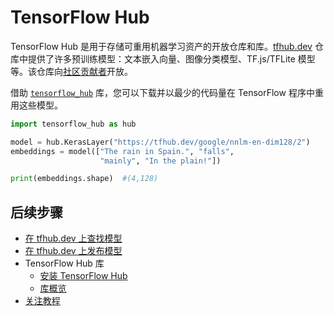 # TensorFlow Hub

TensorFlow Hub 是用于存储可重用机器学习资产的开放仓库和库。[tfhub.dev](https://tfhub.dev) 仓库中提供了许多预训练模型：文本嵌入向量、图像分类模型、TF.js/TFLite 模型等。该仓库向[社区贡献者](https://tfhub.dev/s?subtype=publisher)开放。

借助 [`tensorflow_hub`](https://github.com/tensorflow/hub) 库，您可以下载并以最少的代码量在 TensorFlow 程序中重用这些模型。

```python
import tensorflow_hub as hub

model = hub.KerasLayer("https://tfhub.dev/google/nnlm-en-dim128/2")
embeddings = model(["The rain in Spain.", "falls",
                    "mainly", "In the plain!"])

print(embeddings.shape)  #(4,128)
```

## 后续步骤

- [在 tfhub.dev 上查找模型](https://tfhub.dev)
- [在 tfhub.dev 上发布模型](publish.md)
- TensorFlow Hub 库
    - [安装 TensorFlow Hub](installation.md)
    - [库概览](lib_overview.md)
- [关注教程](tutorials)
